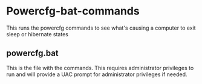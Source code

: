 # Powercfg-bat-commands
This runs the powercfg commands to see what's causing a computer to exit sleep or hibernate states

## powercfg.bat
This is the file with the commands. This requires administrator privileges to run and will provide a UAC prompt for administrator privileges if needed. 

